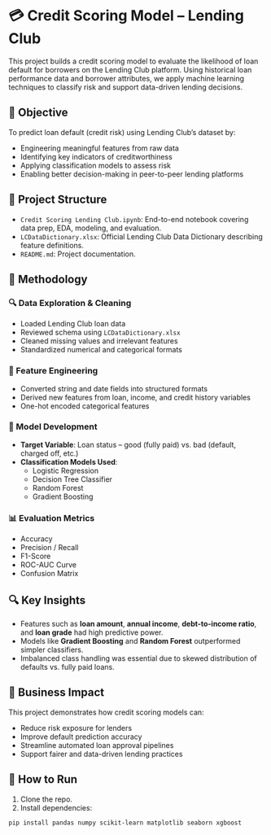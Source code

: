 # 💳 Credit Scoring Model – Lending Club

This project builds a credit scoring model to evaluate the likelihood of loan default for borrowers on the Lending Club platform. Using historical loan performance data and borrower attributes, we apply machine learning techniques to classify risk and support data-driven lending decisions.

## 🎯 Objective

To predict loan default (credit risk) using Lending Club’s dataset by:
- Engineering meaningful features from raw data
- Identifying key indicators of creditworthiness
- Applying classification models to assess risk
- Enabling better decision-making in peer-to-peer lending platforms

## 📁 Project Structure

- `Credit Scoring Lending Club.ipynb`: End-to-end notebook covering data prep, EDA, modeling, and evaluation.
- `LCDataDictionary.xlsx`: Official Lending Club Data Dictionary describing feature definitions.
- `README.md`: Project documentation.

## 🧪 Methodology

### 🔍 Data Exploration & Cleaning
- Loaded Lending Club loan data
- Reviewed schema using `LCDataDictionary.xlsx`
- Cleaned missing values and irrelevant features
- Standardized numerical and categorical formats

### 🧠 Feature Engineering
- Converted string and date fields into structured formats
- Derived new features from loan, income, and credit history variables
- One-hot encoded categorical features

### 🤖 Model Development
- **Target Variable**: Loan status – good (fully paid) vs. bad (default, charged off, etc.)
- **Classification Models Used**:
  - Logistic Regression
  - Decision Tree Classifier
  - Random Forest
  - Gradient Boosting

### 📊 Evaluation Metrics
- Accuracy
- Precision / Recall
- F1-Score
- ROC-AUC Curve
- Confusion Matrix

## 🔍 Key Insights

- Features such as **loan amount**, **annual income**, **debt-to-income ratio**, and **loan grade** had high predictive power.
- Models like **Gradient Boosting** and **Random Forest** outperformed simpler classifiers.
- Imbalanced class handling was essential due to skewed distribution of defaults vs. fully paid loans.

## 💼 Business Impact

This project demonstrates how credit scoring models can:
- Reduce risk exposure for lenders
- Improve default prediction accuracy
- Streamline automated loan approval pipelines
- Support fairer and data-driven lending practices

## 🚀 How to Run

1. Clone the repo.
2. Install dependencies:

```bash
pip install pandas numpy scikit-learn matplotlib seaborn xgboost

